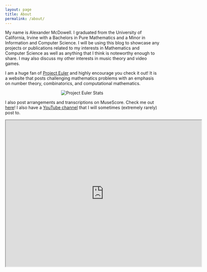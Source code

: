```yaml
---
layout: page
title: About
permalink: /about/
---
```

My name is Alexander McDowell. I graduated from the University of California, Irvine with a Bachelors in Pure Mathematics and a Minor in Information and Computer Science. I will be using this blog to showcase any projects or publications related to my interests in Mathematics and Computer Science as well as anything that I think is noteworthy enough to share. I may also discuss my other interests in music theory and video games.

I am a huge fan of [Project Euler](https://projecteuler.net/about) and highly encourage you check it out! It is a website that posts challenging mathematics problems with an emphasis on number theory, combinatorics, and computational mathematics.

<div align="center" style = "margin-bottom: 1em">
    <img src="https://projecteuler.net/profile/Luthanicus.png" alt="Project Euler Stats">
</div>

I also post arrangements and transcriptions on MuseScore. Check me out [here](https://musescore.com/user/1214651)! I also have a [YouTube channel](https://www.youtube.com/@luthanicus) that I will sometimes (extremely rarely) post to.

<div align="center">
    <iframe src="https://docs.google.com/document/d/e/2PACX-1vTSqGDh6OtIVpnk9MCqsxlcpIX0NA9XMTkp4oDi21kFpxTO1v9o5WU0QHwyzHt9LA/pub?embedded=true" width="640" height="480" allow="autoplay"></iframe>
</div>

